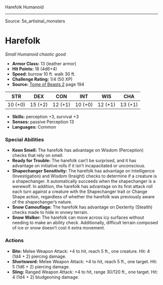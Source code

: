 <MonsterName/>Harefolk</MonsterName>
<CreatureType/>Humanoid</CreatureType>



---

Source: 5e_artisinal_monsters

# Harefolk

*Small* *Humanoid* *chaotic good*

- **Armor Class:** 13 (leather armor)
- **Hit Points:** 18 (4d6+4)
- **Speed:** burrow 10 ft. walk 30 ft.
- **Challenge Rating:** 1/4 (50 XP)
- **Source:** [Tome of Beasts 2](https://koboldpress.com/kpstore/product/tome-of-beasts-2-for-5th-edition) page 194

| STR | DEX | CON | INT | WIS | CHA |
| --- | --- | --- | --- | --- | --- |
| 10 (+0) | 15 (+2) | 12 (+1) | 10 (+0) | 12 (+1) | 13 (+1) |

- **Skills:** perception +3, survival +3
- **Senses:** passive Perception 13
- **Languages:** Common

### Special Abilities

- **Keen Smell:** The harefolk has advantage on Wisdom (Perception) checks that rely on smell.
- **Ready for Trouble:** The harefolk can’t be surprised, and it has advantage on initiative rolls if it isn’t incapacitated or unconscious.
- **Shapechanger Sensitivity:** The harefolk has advantage on Intelligence (Investigation) and Wisdom (Insight) checks to determine if a creature is a shapechanger. It automatically succeeds when the shapechanger is a werewolf. In addition, the harefolk has advantage on its first attack roll each turn against a creature with the Shapechanger trait or Change Shape action, regardless of whether the harefolk was previously aware of the shapechanger’s nature.
- **Snow Camouflage:** The harefolk has advantage on Dexterity (Stealth) checks made to hide in snowy terrain.
- **Snow Walker:** The harefolk can move across icy surfaces without needing to make an ability check. Additionally, difficult terrain composed of ice or snow doesn’t cost it extra movement.

### Actions

- **Bite:** Melee Weapon Attack: +4 to hit, reach 5 ft., one creature. Hit: 4 (1d4 + 2) piercing damage.
- **Shortsword:** Melee Weapon Attack: +4 to hit, reach 5 ft., one target. Hit: 5 (1d6 + 2) piercing damage.
- **Sling:** Ranged Weapon Attack: +4 to hit, range 30/120 ft., one target. Hit: 4 (1d4 + 2) bludgeoning damage.




